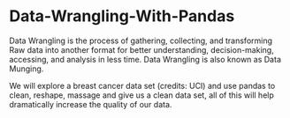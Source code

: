 # Data-Wrangling-With-Pandas
Data Wrangling is the process of gathering, collecting, and transforming Raw data into another format for better understanding, decision-making, accessing, and analysis in less time. Data Wrangling is also known as Data Munging.


We will explore a breast cancer data set (credits: UCI) and use pandas to clean, reshape, massage and give us a clean data set, all of this will help dramatically increase the quality of our data.
